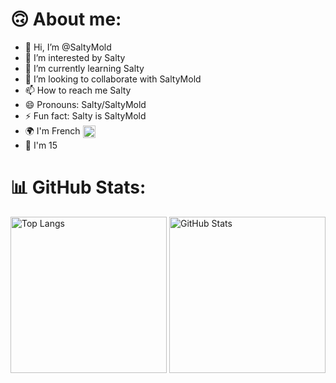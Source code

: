 # 🙃 About me:

- 👋 Hi, I’m @SaltyMold
- 👀 I’m interested by Salty
- 🌱 I’m currently learning Salty
- 💞️ I’m looking to collaborate with SaltyMold
- 📫 How to reach me Salty
- 😄 Pronouns: Salty/SaltyMold
- ⚡ Fun fact: Salty is SaltyMold
- 🌍 I'm French <img src="https://github.com/user-attachments/assets/7b831ebc-20df-4096-9246-f5138dc798c0" width="20" alt="French-Flag" align="absmiddle">
- 🎂 I'm 15

# 📊 GitHub Stats:

<!---![](https://github-readme-stats.vercel.app/api/top-langs/?username=SaltyMold&theme=dark&hide_border=false&include_all_commits=true&count_private=true&layout=compact)--->

<p align="left">
  <img src="https://github-readme-stats.vercel.app/api/top-langs/?username=SaltyMold&theme=synthwave" alt="Top Langs" height="250"/>
  <img src="https://github-readme-stats.vercel.app/api?username=SaltyMold&show_icons=true&theme=synthwave" alt="GitHub Stats" height="250"/>
</p>


<!---
SaltyMold/SaltyMold is a ✨ special ✨ repository because its `README.md` (this file) appears on your GitHub profile.
You can click the Preview link to take a look at your changes.
--->
